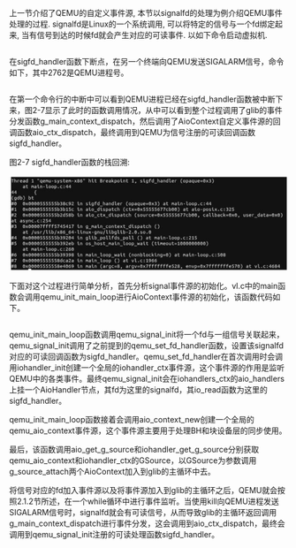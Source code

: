 
上一节介绍了QEMU的自定义事件源, 本节以signalfd的处理为例介绍QEMU事件处理的过程. signalfd是Linux的一个系统调用, 可以将特定的信号与一个fd绑定起来, 当有信号到达的时候fd就会产生对应的可读事件. 以如下命令启动虚拟机.

```cpp

```

在sigfd_handler函数下断点，在另一个终端向QEMU发送SIGALARM信号，命令如下，其中2762是QEMU进程号。

```

```

在第一个命令行的中断中可以看到QEMU进程已经在sigfd_handler函数被中断下来，图2-7显示了此时的函数调用情况，从中可以看到整个过程调用了glib的事件分发函数g_main_context_dispatch，然后调用了AioContext自定义事件源的回调函数aio_ctx_dispatch，最终调用到QEMU为信号注册的可读回调函数sigfd_handler。

图2-7 sigfd_handler函数的栈回溯:

![2024-06-22-23-13-10.png](./images/2024-06-22-23-13-10.png)

下面对这个过程进行简单分析，首先分析signal事件源的初始化。vl.c中的main函数会调用qemu_init_main_loop进行AioContext事件源的初始化，该函数代码如下。

```cpp

```

qemu_init_main_loop函数调用qemu_signal_init将一个fd与一组信号关联起来，qemu_signal_init调用了之前提到的qemu_set_fd_handler函数，设置该signalfd对应的可读回调函数为sigfd_handler。qemu_set_fd_handler在首次调用时会调用iohandler_init创建一个全局的iohandler_ctx事件源，这个事件源的作用是监听QEMU中的各类事件。最终qemu_signal_init会在iohandlers_ctx的aio_handlers上挂一个AioHandler节点，其fd为这里的signalfd，其io_read函数为这里的sigfd_handler。

qemu_init_main_loop函数接着会调用aio_context_new创建一个全局的qemu_aio_context事件源，这个事件源主要用于处理BH和块设备层的同步使用。

最后，该函数调用aio_get_g_source和iohandler_get_g_source分别获取qemu_aio_context和iohandler_ctx的GSource，以GSource为参数调用g_source_attach两个AioContext加入到glib的主循环中去。

将信号对应的fd加入事件源以及将事件源加入到glib的主循环之后，QEMU就会按照2.1.2节所述，在一个while循环中进行事件监听。当使用kill向QEMU进程发送SIGALARM信号时，signalfd就会有可读信号，从而导致glib的主循环返回调用g_main_context_dispatch进行事件分发，这会调用到aio_ctx_dispatch，最终会调用到qemu_signal_init注册的可读处理函数sigfd_handler。